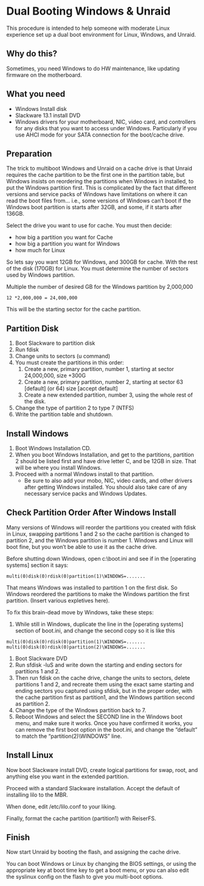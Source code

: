 # Dual Booting Windows & Unraid

This procedure is intended to help someone with moderate Linux
experience set up a dual boot environment for Linux, Windows, and
Unraid.

## Why do this?

Sometimes, you need Windows to do HW maintenance, like updating firmware
on the motherboard.

## What you need

- Windows Install disk
- Slackware 13.1 install DVD
- Windows drivers for your motherboard, NIC, video card, and controllers
  for any disks that you want to access under Windows. Particularly if
  you use AHCI mode for your SATA connection for the boot/cache drive.

## Preparation

The trick to multiboot Windows and Unraid on a cache drive is that
Unraid requires the cache partition to be the first one in the partition
table, but Windows insists on reordering the partitions when Windows in
installed, to put the Windows partition first. This is complicated by
the fact that different versions and service packs of Windows have
limitations on where it can read the boot files from... i.e., some
versions of Windows can’t boot if the Windows boot partition is starts
after 32GB, and some, if it starts after 136GB.

Select the drive you want to use for cache. You must then decide:

- how big a partition you want for Cache
- how big a partition you want for Windows
- how much for Linux

So lets say you want 12GB for Windows, and 300GB for cache. With the
rest of the disk (170GB) for Linux. You must determine the number of
sectors used by Windows partition.

Multiple the number of desired GB for the Windows partition by 2,000,000

`12 *2,000,000 = 24,000,000`

This will be the starting sector for the cache partition.

## Partition Disk

1. Boot Slackware to partition disk
2. Run fdisk
3. Change units to sectors (u command)
4. You must create the partitions in this order:
   1. Create a new, primary partition, number 1, starting at sector
      24,000,000, size +300G
   2. Create a new, primary partition, number 2, starting at sector 63
      [default] (or 64) size [accept default]
   3. Create a new extended partition, number 3, using the whole rest
      of the disk.
5. Change the type of partition 2 to type 7 (NTFS)
6. Write the partition table and shutdown.

## Install Windows

1. Boot Windows Installation CD.
2. When you boot Windows Installation, and get to the partitions,
   partition 2 should be listed first and have drive letter C, and be
   12GB in size. That will be where you install Windows.
3. Proceed with a normal Windows install to that partition.
   - Be sure to also add your mobo, NIC, video cards, and other drivers
     after getting Windows installed. You should also take care of any
     necessary service packs and Windows Updates.

## Check Partition Order After Windows Install

Many versions of Windows will reorder the partitions you created with
fdisk in Linux, swapping partitions 1 and 2 so the cache partition is
changed to partition 2, and the Windows partition is number 1. Windows
and Linux will boot fine, but you won’t be able to use it as the cache
drive.

Before shutting down Windows, open c:\boot.ini and see if in the
[operating systems] section it says:

`multi(0)disk(0)rdisk(0)partition(1)\WINDOWS=.......`

That means Windows was installed to partition 1 on the first disk. So
Windows reordered the partitions to make the Windows partition the first
partition. (Insert various expletives here).

To fix this brain-dead move by Windows, take these steps:

1. While still in Windows, duplicate the line in the [operating
   systems] section of boot.ini, and change the second copy so it is
   like this

```shell
multi(0)disk(0)rdisk(0)partition(1)\WINDOWS=.......
multi(0)disk(0)rdisk(0)partition(2)\WINDOWS=.......
```

1. Boot Slackware DVD
2. Run sfdisk -luS and write down the starting and ending sectors for
   partitions 1 and 2.
3. Then run fdisk on the cache drive, change the units to sectors,
   delete partitions 1 and 2, and recreate them using the exact same
   starting and ending sectors you captured using sfdisk, but in the
   proper order, with the cache partition first as partition1, and the
   Windows partition second as partition 2.
4. Change the type of the Windows partition back to 7.
5. Reboot Windows and select the SECOND line in the Windows boot menu,
   and make sure it works. Once you have confirmed it works, you can
   remove the first boot option in the boot.ini, and change the
   “default” to match the “partition(2)\WINDOWS” line.

## Install Linux

Now boot Slackware install DVD, create logical partitions for swap,
root, and anything else you want in the extended partition.

Proceed with a standard Slackware installation. Accept the default of
installing lilo to the MBR.

When done, edit /etc/lilo.conf to your liking.

Finally, format the cache partition (partition1) with ReiserFS.

## Finish

Now start Unraid by booting the flash, and assigning the cache drive.

You can boot Windows or Linux by changing the BIOS settings, or using
the appropriate key at boot time key to get a boot menu, or you can also
edit the syslinux config on the flash to give you multi-boot options.
